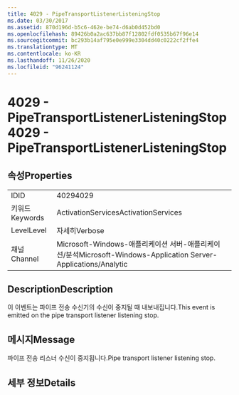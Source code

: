 ```yaml
---
title: 4029 - PipeTransportListenerListeningStop
ms.date: 03/30/2017
ms.assetid: 870d196d-b5c6-462e-be74-d6ab0d452bd0
ms.openlocfilehash: 89426b0a2ac637bb87f12802fdf0535b67f96e14
ms.sourcegitcommit: bc293b14af795e0e999e3304dd40c0222cf2ffe4
ms.translationtype: MT
ms.contentlocale: ko-KR
ms.lasthandoff: 11/26/2020
ms.locfileid: "96241124"
---
```

# <a name="4029---pipetransportlistenerlisteningstop"></a><span data-ttu-id="29aae-102">4029 - PipeTransportListenerListeningStop</span><span class="sxs-lookup"><span data-stu-id="29aae-102">4029 - PipeTransportListenerListeningStop</span></span>

## <a name="properties"></a><span data-ttu-id="29aae-103">속성</span><span class="sxs-lookup"><span data-stu-id="29aae-103">Properties</span></span>  
  
|||  
|-|-|  
|<span data-ttu-id="29aae-104">ID</span><span class="sxs-lookup"><span data-stu-id="29aae-104">ID</span></span>|<span data-ttu-id="29aae-105">4029</span><span class="sxs-lookup"><span data-stu-id="29aae-105">4029</span></span>|  
|<span data-ttu-id="29aae-106">키워드</span><span class="sxs-lookup"><span data-stu-id="29aae-106">Keywords</span></span>|<span data-ttu-id="29aae-107">ActivationServices</span><span class="sxs-lookup"><span data-stu-id="29aae-107">ActivationServices</span></span>|  
|<span data-ttu-id="29aae-108">Level</span><span class="sxs-lookup"><span data-stu-id="29aae-108">Level</span></span>|<span data-ttu-id="29aae-109">자세히</span><span class="sxs-lookup"><span data-stu-id="29aae-109">Verbose</span></span>|  
|<span data-ttu-id="29aae-110">채널</span><span class="sxs-lookup"><span data-stu-id="29aae-110">Channel</span></span>|<span data-ttu-id="29aae-111">Microsoft-Windows-애플리케이션 서버-애플리케이션/분석</span><span class="sxs-lookup"><span data-stu-id="29aae-111">Microsoft-Windows-Application Server-Applications/Analytic</span></span>|  
  
## <a name="description"></a><span data-ttu-id="29aae-112">Description</span><span class="sxs-lookup"><span data-stu-id="29aae-112">Description</span></span>  

 <span data-ttu-id="29aae-113">이 이벤트는 파이프 전송 수신기의 수신이 중지될 때 내보내집니다.</span><span class="sxs-lookup"><span data-stu-id="29aae-113">This event is emitted on the pipe transport listener listening stop.</span></span>  
  
## <a name="message"></a><span data-ttu-id="29aae-114">메시지</span><span class="sxs-lookup"><span data-stu-id="29aae-114">Message</span></span>  

 <span data-ttu-id="29aae-115">파이프 전송 리스너 수신이 중지됩니다.</span><span class="sxs-lookup"><span data-stu-id="29aae-115">Pipe transport listener listening stop.</span></span>  
  
## <a name="details"></a><span data-ttu-id="29aae-116">세부 정보</span><span class="sxs-lookup"><span data-stu-id="29aae-116">Details</span></span>
